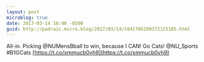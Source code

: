 ```yaml
---
layout: post
microblog: true
date: 2017-03-14 16:40 -0500
guid: http://padraic.micro.blog/2017/03/14/t841766109372125185.html
---
```

All-in. Picking @NUMensBball to win, because I CAN! Go Cats! @NU_Sports #B1GCats [https://t.co/xmmucb0vh9](https://t.co/xmmucb0vh9)
